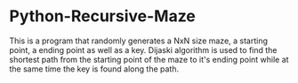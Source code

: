 # Python-Recursive-Maze
This is a program that randomly generates a NxN size maze, a starting point, a ending point as well as a key. Dijaski algorithm is used to find the shortest path from the starting point of the maze to it's ending point while at the same time the key is found along the path.
